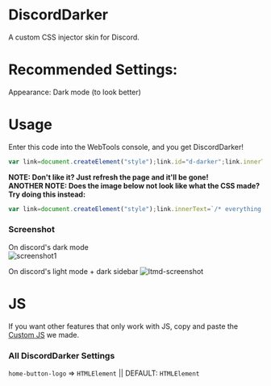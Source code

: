 # DiscordDarker
A custom CSS injector skin for Discord.

# Recommended Settings:
Appearance: Dark mode (to look better)

# Usage
Enter this code into the WebTools console, and you get DiscordDarker!
```js
var link=document.createElement("style");link.id="d-darker";link.innerText="span, .userInfoBody-1zgAd0, .clamped-2ZePhX, .text-md-normal-304U3g,.fieldList-in8WkP > span, .bodyNormal-250CQK, .contentImagesUserPopout-Kqai8z, .details-2, .defaultColor-24IHKz,.meNoNickname-1TjuLc, .username-3JLfHz {color: black;}.membersWrap-3NUR2t .hiddenMembers-8kpYM0, .scroller-3X7KbA, .members-3WRCEx, .flex-2S1XBF, .content-2hZxGK .container-3PVapX, .content-FDHp32, .container-3PVapX, .content-FDHp32, .formNotice-2nS8ey, .container-YkUktl, .authedApp-8q3NA9, .ontentColumn-1C7as, .app-3xd6d0, .contentRegion-3HkfJJ, .contentColumn-1C7as6, .contentColumnDefault-3eyv5o, .contentRegionScroller-2_GT_N {position: relative;background-color: #090909;}.userInfo-regn9W, .accountProfileCard-lbN7n-, .body-2wLx-E, .bodyInnerWrapper-2bQs1k, .footer-3naVBw, .headerTop-3GPUSF {background-color: white;}.background-3d_SjE, .fieldList-in8WkP {background-color: #efefef;}.editor-H2NA06>span, .markup-eYLPri {color: white;}.scrollerContent-2SW0kQ, .container-2sjPya, .markup-eYLPri, .messageContent-2t3eCI, .headerText-1qIDDT, .subtext-2HDqJ7, .customStatus-1UAQAK, .membersGroup-2eiWxl, .membersGroup-2eiWxl, .container-q97qHp {color: white;}.member-2gU6Ar {margin-right: 10px;}.form-3gdLxP, .webkit-QgSAqd {margin-top: 10px;}.animatedContainer-2laTjx {z-index: 2;width: 234px;}.container-2o3qEW, .containerDefault-YUSmu3, .containerDefault-3TQ5YN, .sectionDivider-189lqb, .content-2a4AW9, .container-ZMc96U, .title-31SJ6t, .sidebarRegion-1VBisG, .sidebar-nqHbhN, .title-31SJ6t, .container-ZMc96U, .form-3gdLxP, .chatContent-3KubbW, .form-3gdLxP:before, .member-2gU6Ar, .members-3WRCEx {background-color: #202020;}.userInfoBody-1zgAd0, .clamped-2ZePhX, .message-372Ods, em {text-align: center;color: black;}",document.getElementsByTagName("head")[0].appendChild(link);alert('Successfully installed!');
```

**NOTE: Don't like it? Just refresh the page and it'll be gone!**<br>
**ANOTHER NOTE: Does the image below not look like what the CSS made? Try doing this instead:**
```js
var link=document.createElement("style");link.innerText=`/* everything in dark.css here */`,document.getElementsByTagName("head")[0].appendChild(link);alert('Successfully installed!');
```

### Screenshot
On discord's dark mode</br>
![screenshot1](https://i.ibb.co/VwBQnFW/image.png)

On discord's light mode + dark sidebar
![ltmd-screenshot](https://i.ibb.co/TwmkTzj/image.png)

# JS
If you want other features that only work with JS, copy and paste the [Custom JS](custom.js) we made.

### All DiscordDarker Settings
`home-button-logo` => `HTMLElement` || DEFAULT: `HTMLElement`

